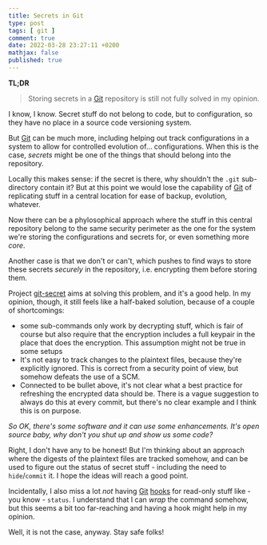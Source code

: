```yaml
---
title: Secrets in Git
type: post
tags: [ git ]
comment: true
date: 2022-03-28 23:27:11 +0200
mathjax: false
published: true
---
```


**TL;DR**

> Storing secrets in a [Git][] repository is still not fully solved in
> my opinion.

I know, I know. Secret stuff do not belong to code, but to
configuration, so they have no place in a source code versioning system.

But [Git][] can be much more, including helping out track configurations
in a system to allow for controlled evolution of... configurations. When
this is the case, *secrets* might be one of the things that should
belong into the repository.

Locally this makes sense: if the secret is there, why shouldn't the
`.git` sub-directory contain it? But at this point we would lose the
capability of [Git][] of replicating stuff in a central location for
ease of backup, evolution, whatever.

Now there can be a phylosophical approach where the stuff in this
central repository belong to the same security perimeter as the one for
the system we're storing the configurations and secrets for, or even
something more *core*.

Another case is that we don't or can't, which pushes to find ways to
store these secrets *securely* in the repository, i.e. encrypting them
before storing them.

Project [git-secret][] aims at solving this problem, and it's a good
help. In my opinion, though, it still feels like a half-baked solution,
because of a couple of shortcomings:

- some sub-commands only work by decrypting stuff, which is fair of
  course but also require that the encryption includes a full keypair in
  the place that does the encryption. This assumption might not be true
  in some setups
- It's not easy to track changes to the plaintext files, because they're
  explicitly ignored. This is correct from a security point of view, but
  somehow defeats the use of a SCM.
- Connected to be bullet above, it's not clear what a best practice for
  refreshing the encrypted data should be. There is a vague suggestion
  to always do this at every commit, but there's no clear example and I
  think this is on purpose.

*So OK, there's some software and it can use some enhancements. It's
open source baby, why don't you shut up and show us some code?*

Right, I don't have any to be honest! But I'm thinking about an approach
where the digests of the plaintext files are tracked somehow, and can be
used to figure out the status of secret stuff - including the need to
`hide`/`commit` it. I hope the ideas will reach a good point.

Incidentally, I also miss a lot *not* having [Git][] [hooks][] for
read-only stuff like - you know - `status`. I understand that I can
*wrap* the command somehow, but this seems a bit too far-reaching and
having a hook might help in my opinion.

Well, it is not the case, anyway. Stay safe folks!



[Git]: https://www.git-scm.com/
[git-secret]: https://git-secret.io/
[hooks]: https://git-scm.com/docs/githooks
